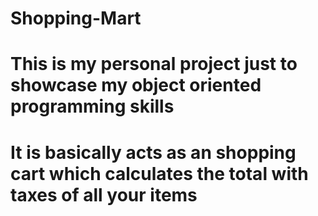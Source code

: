 # Shopping-Mart
# This is my personal project just to showcase my object oriented programming skills
# It is basically acts as an shopping cart which calculates the total with taxes of all your items
